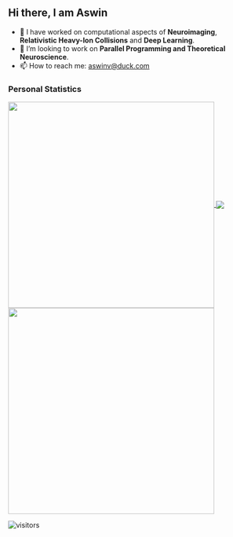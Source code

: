 ## Hi there, I am Aswin 
- 🔭 I have worked on computational aspects of  **Neuroimaging**, **Relativistic Heavy-Ion Collisions** and **Deep Learning**.
- 👯 I’m looking to work on **Parallel Programming and Theoretical Neuroscience**.
- 📫 How to reach me: aswinv@duck.com


### Personal Statistics
<a href="https://github.com/vaswin0">
  <img align="center" src="https://github-readme-stats.vercel.app/api?username=vaswin0&theme=gotham&hide_border=true&show_icons=true&count_private=true&include_all_commits=true" width="420" />
</a>

<a href="https://github.com/vaswin0">
  <img align="center" src="https://github-readme-stats.vercel.app/api/top-langs/?username=vaswin0&langs_count=5&layout=compact&hide_border=true&include_all_commits=true&count_private=true&role=OWNER,ORGANIZATION_MEMBER,COLLABORATOR&theme=gotham"  />
</a>

<a href="https://github.com/vaswin0">
  <img align="center" src="https://github-readme-streak-stats.herokuapp.com/?user=vaswin0&theme=gotham&show_icons=true&hide_border=true&border_radius=40%&count_private=true&include_all_commits=true" width="420" />
</a>

![visitors](https://visitor-badge.laobi.icu/badge?page_id=vaswin0.vaswin0)

